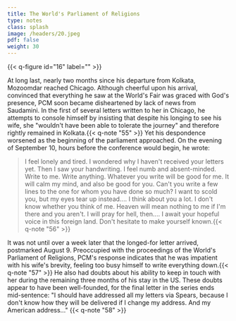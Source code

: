 ```yaml
---
title: The World's Parliament of Religions
type: notes
class: splash
image: /headers/20.jpeg
pdf: false
weight: 30
---
```


{{< q-figure id="16" label="" >}}

At long last, nearly two months since his departure from Kolkata, Mozoomdar reached Chicago. Although cheerful upon his arrival, convinced that everything he saw at the World's Fair was graced with God's presence, PCM soon became disheartened by lack of news from Saudamini. In the first of several letters written to her in Chicago, he attempts to console himself by insisting that despite his longing to see his wife, she "wouldn't have been able to tolerate the journey" and therefore rightly remained in Kolkata.{{< q-note "55" >}} Yet his despondence worsened as the beginning of the parliament approached. On the evening of September 10, hours before the conference would begin, he wrote:

> I feel lonely and tired. I wondered why I haven't received your letters yet. Then I saw your handwriting. I feel numb and absent-minded. Write to me. Write anything. Whatever you write will be good for me. It will calm my mind, and also be good for you. Can't you write a few lines to the one for whom you have done so much? I want to scold you, but my eyes tear up instead.... I think about you a lot. I don't know whether you think of me. Heaven will mean nothing to me if I'm there and you aren't. I will pray for hell, then.... I await your hopeful voice in this foreign land. Don't hesitate to make yourself known.{{< q-note "56" >}}

It was not until over a week later that the longed-for letter arrived, postmarked August 9. Preoccupied with the proceedings of the World's Parliament of Religions, PCM's response indicates that he was impatient with his wife's brevity, feeling too busy himself to write everything down.{{< q-note "57" >}} He also had doubts about his ability to keep in touch with her during the remaining three months of his stay in the US. These doubts appear to have been well-founded, for the final letter in the series ends mid-sentence: "I should have addressed all my letters via Spears, because I don't know how they will be delivered if I change my address. And my American address..." {{< q-note "58" >}}
